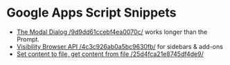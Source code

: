 # Google Apps Script Snippets
- [The Modal Dialog /9d9dd61ccebf4ea0070c/](https://gist.github.com/oshliaer/9d9dd61ccebf4ea0070c) works longer than the Prompt.
- [Visibility Browser API /4c3c926ab0a5bc9630fb/](https://gist.github.com/oshliaer/4c3c926ab0a5bc9630fb) for sidebars & add-ons
- [Set content to file, get content from file /25d4fca21e8745df4de9/](https://gist.github.com/oshliaer/25d4fca21e8745df4de9)